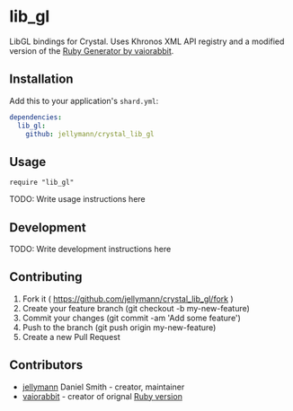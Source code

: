 # lib_gl

LibGL bindings for Crystal. Uses Khronos XML API registry and a modified version of the [Ruby Generator by vaiorabbit](https://github.com/vaiorabbit/ruby-opengl).

## Installation


Add this to your application's `shard.yml`:

```yaml
dependencies:
  lib_gl:
    github: jellymann/crystal_lib_gl
```


## Usage


```crystal
require "lib_gl"
```


TODO: Write usage instructions here

## Development

TODO: Write development instructions here

## Contributing

1. Fork it ( https://github.com/jellymann/crystal_lib_gl/fork )
2. Create your feature branch (git checkout -b my-new-feature)
3. Commit your changes (git commit -am 'Add some feature')
4. Push to the branch (git push origin my-new-feature)
5. Create a new Pull Request

## Contributors

- [jellymann](https://github.com/jellymann) Daniel Smith - creator, maintainer
- [vaiorabbit](https://github.com/vaiorabbit) - creator of orignal [Ruby version](https://github.com/vaiorabbit/ruby-opengl)
